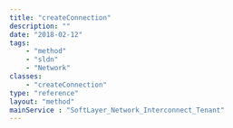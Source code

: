 ```yaml
---
title: "createConnection"
description: ""
date: "2018-02-12"
tags:
    - "method"
    - "sldn"
    - "Network"
classes:
    - "createConnection"
type: "reference"
layout: "method"
mainService : "SoftLayer_Network_Interconnect_Tenant"
---
```

